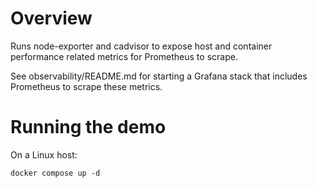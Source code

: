 # Overview
Runs node-exporter and cadvisor to expose host and container performance related metrics for Prometheus to scrape.

See observability/README.md for starting a Grafana stack that includes Prometheus to scrape these metrics.

# Running the demo
On a Linux host:

    docker compose up -d
